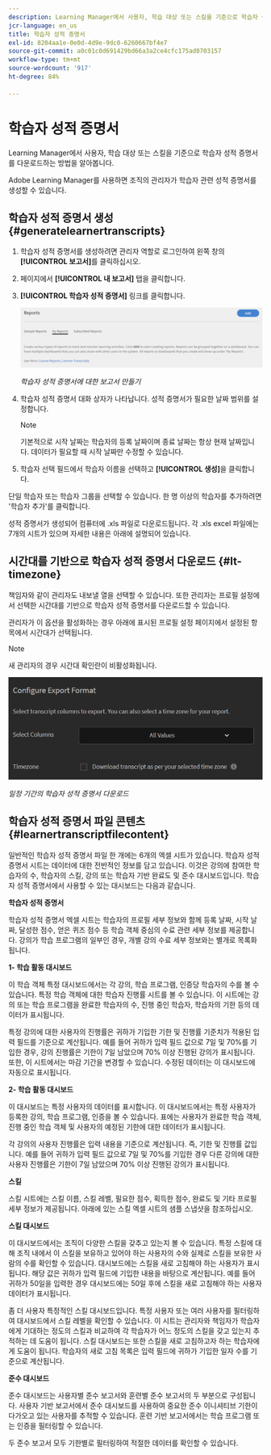 ```yaml
---
description: Learning Manager에서 사용자, 학습 대상 또는 스킬을 기준으로 학습자 성적 증명서를 다운로드하는 방법을 알아봅니다.
jcr-language: en_us
title: 학습자 성적 증명서
exl-id: 8204aa1e-0e0d-4d9e-9dc0-6260667bf4e7
source-git-commit: a0c01c0d691429bd66a3a2ce4cfc175ad0703157
workflow-type: tm+mt
source-wordcount: '917'
ht-degree: 84%

---
```


# 학습자 성적 증명서

Learning Manager에서 사용자, 학습 대상 또는 스킬을 기준으로 학습자 성적 증명서를 다운로드하는 방법을 알아봅니다.

Adobe Learning Manager를 사용하면 조직의 관리자가 학습자 관련 성적 증명서를 생성할 수 있습니다.

## 학습자 성적 증명서 생성 {#generatelearnertranscripts}

1. 학습자 성적 증명서를 생성하려면 관리자 역할로 로그인하여 왼쪽 창의 **[!UICONTROL 보고서]**&#x200B;를 클릭하십시오.
1. 페이지에서 **[!UICONTROL 내 보고서]** 탭을 클릭합니다.
1. **[!UICONTROL 학습자 성적 증명서]** 링크를 클릭합니다.

   ![](assets/learner-transcripts.png)

   *학습자 성적 증명서에 대한 보고서 만들기*

1. 학습자 성적 증명서 대화 상자가 나타납니다. 성적 증명서가 필요한 날짜 범위를 설정합니다.

   >[!NOTE]
   >
   >기본적으로 시작 날짜는 학습자의 등록 날짜이며 종료 날짜는 항상 현재 날짜입니다. 데이터가 필요할 때 시작 날짜만 수정할 수 있습니다.

1. 학습자 선택 필드에서 학습자 이름을 선택하고 **[!UICONTROL 생성]**&#x200B;을 클릭합니다.

단일 학습자 또는 학습자 그룹을 선택할 수 있습니다. 한 명 이상의 학습자를 추가하려면 &#39;학습자 추가&#39;를 클릭합니다.

성적 증명서가 생성되어 컴퓨터에 .xls 파일로 다운로드됩니다. 각 .xls excel 파일에는 7개의 시트가 있으며 자세한 내용은 아래에 설명되어 있습니다.

## 시간대를 기반으로 학습자 성적 증명서 다운로드 {#lt-timezone}

책임자와 같이 관리자도 내보낼 열을 선택할 수 있습니다. 또한 관리자는 프로필 설정에서 선택한 시간대를 기반으로 학습자 성적 증명서를 다운로드할 수 있습니다.

관리자가 이 옵션을 활성화하는 경우 아래에 표시된 프로필 설정 페이지에서 설정된 항목에서 시간대가 선택됩니다.

>[!NOTE]
>
>새 관리자의 경우 시간대 확인란이 비활성화됩니다.

![](assets/image030.png)

*일정 기간의 학습자 성적 증명서 다운로드*

## 학습자 성적 증명서 파일 콘텐츠 {#learnertranscriptfilecontent}

일반적인 학습자 성적 증명서 파일 한 개에는 6개의 엑셀 시트가 있습니다. 학습자 성적 증명서 시트는 데이터에 대한 전반적인 정보를 담고 있습니다. 이것은 강의에 참여한 학습자의 수, 학습자의 스킬, 강의 또는 학습자 기반 완료도 및 준수 대시보드입니다. 학습자 성적 증명서에서 사용할 수 있는 대시보드는 다음과 같습니다.

**학습자 성적 증명서**

학습자 성적 증명서 엑셀 시트는 학습자의 프로필 세부 정보와 함께 등록 날짜, 시작 날짜, 달성한 점수, 얻은 퀴즈 점수 등 학습 객체 중심의 수료 관련 세부 정보를 제공합니다. 강의가 학습 프로그램의 일부인 경우, 개별 강의 수료 세부 정보와는 별개로 목록화됩니다.

**1- 학습 활동 대시보드**

이 학습 객체 특정 대시보드에서는 각 강의, 학습 프로그램, 인증당 학습자의 수를 볼 수 있습니다. 특정 학습 객체에 대한 학습자 진행률 시트를 볼 수 있습니다. 이 시트에는 강의 또는 학습 프로그램을 완료한 학습자의 수, 진행 중인 학습자, 학습자의 기한 등의 데이터가 표시됩니다.

특정 강의에 대한 사용자의 진행률은 귀하가 기입한 기한 및 진행률 기준치가 적용된 입력 필드를 기준으로 계산됩니다. 예를 들어 귀하가 입력 필드 값으로 7일 및 70%를 기입한 경우, 강의 진행률은 기한이 7일 남았으며 70% 이상 진행된 강의가 표시됩니다. 또한, 이 시트에서는 마감 기간을 변경할 수 있습니다. 수정된 데이터는 이 대시보드에 자동으로 표시됩니다.

**2- 학습 활동 대시보드**

이 대시보드는 특정 사용자의 데이터를 표시합니다. 이 대시보드에서는 특정 사용자가 등록한 강의, 학습 프로그램, 인증을 볼 수 있습니다. 표에는 사용자가 완료한 학습 객체, 진행 중인 학습 객체 및 사용자의 예정된 기한에 대한 데이터가 표시됩니다.

각 강의의 사용자 진행률은 입력 내용을 기준으로 계산됩니다. 즉, 기한 및 진행률 값입니다. 예를 들어 귀하가 입력 필드 값으로 7일 및 70%를 기입한 경우 다른 강의에 대한 사용자 진행률은 기한이 7일 남았으며 70% 이상 진행된 강의가 표시됩니다.

**스킬**

스킬 시트에는 스킬 이름, 스킬 레벨, 필요한 점수, 획득한 점수, 완료도 및 기타 프로필 세부 정보가 제공됩니다. 아래에 있는 스킬 엑셀 시트의 샘플 스냅샷을 참조하십시오.

**스킬 대시보드**

이 대시보드에서는 조직이 다양한 스킬을 갖추고 있는지 볼 수 있습니다. 특정 스킬에 대해 조직 내에서 이 스킬을 보유하고 있어야 하는 사용자의 수와 실제로 스킬을 보유한 사람의 수를 확인할 수 있습니다. 대시보드에는 스킬을 새로 고침해야 하는 사용자가 표시됩니다. 해당 값은 귀하가 입력 필드에 기입한 내용을 바탕으로 계산됩니다. 예를 들어 귀하가 50일을 입력한 경우 대시보드에는 50일 후에 스킬을 새로 고침해야 하는 사용자 데이터가 표시됩니다.

좀 더 사용자 특정적인 스킬 대시보드입니다. 특정 사용자 또는 여러 사용자를 필터링하여 대시보드에서 스킬 레벨을 확인할 수 있습니다. 이 시트는 관리자와 책임자가 학습자에게 기대하는 정도의 스킬과 비교하여 각 학습자가 어느 정도의 스킬을 갖고 있는지 추적하는 데 도움이 됩니다. 스킬 대시보드는 또한 스킬을 새로 고침하고자 하는 학습자에게 도움이 됩니다. 학습자의 새로 고침 목록은 입력 필드에 귀하가 기입한 일자 수를 기준으로 계산됩니다.

**준수 대시보드**

준수 대시보드는 사용자별 준수 보고서와 훈련별 준수 보고서의 두 부분으로 구성됩니다. 사용자 기반 보고서에서 준수 대시보드를 사용하여 중요한 준수 이니셔티브 기한이 다가오고 있는 사용자를 추적할 수 있습니다. 훈련 기반 보고서에서는 학습 프로그램 또는 인증을 필터링할 수 있습니다.

두 준수 보고서 모두 기한별로 필터링하여 적절한 데이터를 확인할 수 있습니다.
